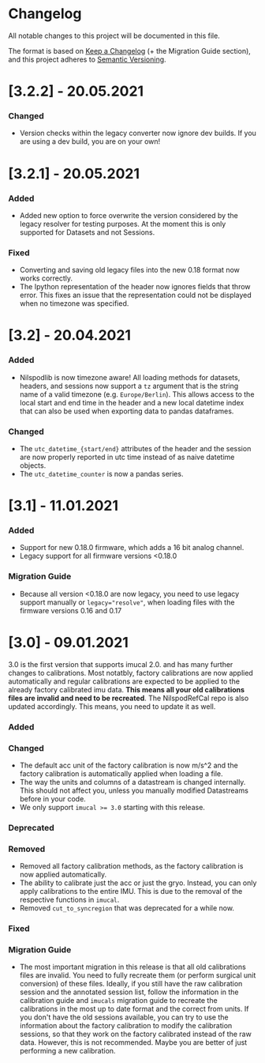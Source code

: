 # Changelog
All notable changes to this project will be documented in this file.

The format is based on [Keep a Changelog](https://keepachangelog.com/en/1.0.0/) (+ the Migration Guide section), and 
this project adheres to [Semantic Versioning](https://semver.org/spec/v2.0.0.html).

# [3.2.2] - 20.05.2021

### Changed

- Version checks within the legacy converter now ignore dev builds. If you are using a dev build, you are on your own!

# [3.2.1] - 20.05.2021

### Added

- Added new option to force overwrite the version considered by the legacy resolver for testing purposes.
  At the moment this is only supported for Datasets and not Sessions.

### Fixed

- Converting and saving old legacy files into the new 0.18 format now works correctly.
- The Ipython representation of the header now ignores fields that throw error.
  This fixes an issue that the representation could not be displayed when no timezone was specified.


# [3.2] - 20.04.2021

### Added
- Nilspodlib is now timezone aware!
  All loading methods for datasets, headers, and sessions now support a `tz` argument that is the string name of a valid
  timezone (e.g. `Europe/Berlin`).
  This allows access to the local start and end time in the header and a new local datetime index that can also be used 
  when exporting data to pandas dataframes.
  
### Changed
- The `utc_datetime_{start/end}` attributes of the header and the session are now properly reported in utc time instead 
  of as naive datetime objects.
- The `utc_datetime_counter` is now a pandas series. 

# [3.1] - 11.01.2021

### Added

- Support for new 0.18.0 firmware, which adds a 16 bit analog channel.
- Legacy support for all firmware versions <0.18.0

### Migration Guide

- Because all version <0.18.0 are now legacy, you need to use legacy support manually or `legacy="resolve"`, when 
  loading files with the firmware versions 0.16 and 0.17

# [3.0] - 09.01.2021

3.0 is the first version that supports imucal 2.0. and has many further changes to calibrations.
Most notatbly, factory calibrations are now applied automatically and regular calibrations are expected to be applied to
the already factory calibrated imu data.
**This means all your old calibrations files are invalid and need to be recreated**.
The NilspodRefCal repo is also updated accordingly.
This means, you need to update it as well.

### Added

### Changed

- The default acc unit of the factory calibration is now m/s^2 and the factory calibration is automatically applied when
  loading a file.
- The way the units and columns of a datastream is changed internally.
  This should not affect you, unless you manually modified Datastreams before in your code.
- We only support `imucal >= 3.0` starting with this release.  

### Deprecated

### Removed

- Removed all factory calibration methods, as the factory calibration is now applied automatically.
- The ability to calibrate just the acc or just the gryo.
  Instead, you can only apply calibrations to the entire IMU.
  This is due to the removal of the respective functions in `imucal`.
- Removed `cut_to_syncregion` that was deprecated for a while now.  

### Fixed

### Migration Guide

- The most important migration in this release is that all old calibrations files are invalid.
  You need to fully recreate them (or perform surgical unit conversion) of these files.
  Ideally, if you still have the raw calibration session and the annotated session list, follow the information in the
  calibration guide and `imucals` migration guide to recreate the calibrations in the most up to date format and the
  correct from units.
  If you don't have the old sessions available, you can try to use the information about the factory calibration to 
  modify the calibration sessions, so that they work on the factory calibrated instead of the raw data.
  However, this is not recommended.
  Maybe you are better of just performing a new calibration.



